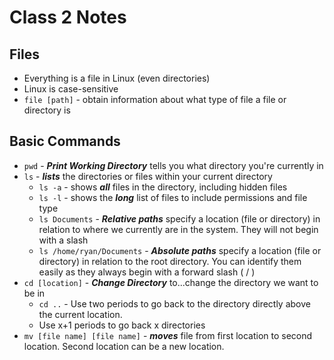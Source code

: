 # Class 2 Notes

## Files

* Everything is a file in Linux (even directories)
* Linux is case-sensitive
* `file [path]` - obtain information about what type of file a file or directory is

## Basic Commands

* `pwd` - ***Print Working Directory*** tells you what directory you're currently in
* `ls` - ***lists*** the directories or files within your current directory
  * `ls -a` - shows ***all*** files in the directory, including hidden files
  * `ls -l` - shows the ***long*** list of files to include permissions and file type
  * `ls Documents` - ***Relative paths*** specify a location (file or directory) in relation to where we currently are in the system. They will not begin with a slash
  * `ls /home/ryan/Documents` - ***Absolute paths*** specify a location (file or directory) in relation to the root directory. You can identify them easily as they always begin with a forward slash ( / )
* `cd [location]` - ***Change Directory*** to...change the directory we want to be in
  * `cd ..` - Use two periods to go back to the directory directly above the current location.
  * Use x+1 periods to go back x directories
* `mv [file name] [file name]` - ***moves*** file from first location to second location. Second location can be a new location.
